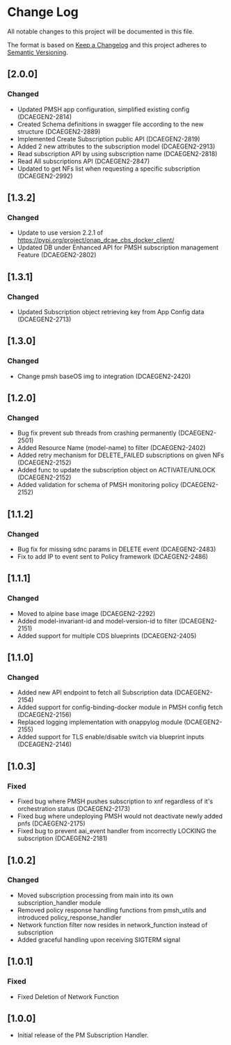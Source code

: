 # Change Log

All notable changes to this project will be documented in this file.

The format is based on [Keep a Changelog](http://keepachangelog.com/)
and this project adheres to [Semantic Versioning](http://semver.org/).

## [2.0.0]
### Changed
* Updated PMSH app configuration, simplified existing config (DCAEGEN2-2814)
* Created Schema definitions in swagger file according to the new structure (DCAEGEN2-2889)
* Implemented Create Subscription public API (DCAEGEN2-2819)
* Added 2 new attributes to the subscription model (DCAEGEN2-2913)
* Read subscription API by using subscription name (DCAEGEN2-2818)
* Read All subscriptions API  (DCAEGEN2-2847)
* Updated to get NFs list when requesting a specific subscription (DCAEGEN2-2992)

## [1.3.2]
### Changed
* Update to use version 2.2.1 of https://pypi.org/project/onap_dcae_cbs_docker_client/
* Updated DB under Enhanced API for PMSH subscription management Feature (DCAEGEN2-2802) 

## [1.3.1]
### Changed
* Updated Subscription object retrieving key from App Config data (DCAEGEN2-2713)

## [1.3.0]
### Changed
* Change pmsh baseOS img to integration (DCAEGEN2-2420)

## [1.2.0]
### Changed
* Bug fix prevent sub threads from crashing permanently (DCAEGEN2-2501)
* Added Resource Name (model-name) to filter (DCAEGEN2-2402)
* Added retry mechanism for DELETE_FAILED subscriptions on given NFs (DCAEGEN2-2152)
* Added func to update the subscription object on ACTIVATE/UNLOCK (DCAEGEN2-2152)
* Added validation for schema of PMSH monitoring policy (DCAEGEN2-2152)

## [1.1.2]
### Changed
* Bug fix for missing sdnc params in DELETE event (DCAEGEN2-2483)
* Fix to add IP to event sent to Policy framework (DCAEGEN2-2486)

## [1.1.1]
### Changed
* Moved to alpine base image (DCAEGEN2-2292)
* Added model-invariant-id and model-version-id to filter (DCAEGEN2-2151)
* Added support for multiple CDS blueprints (DCAEGEN2-2405) 

## [1.1.0]
### Changed
* Added new API endpoint to fetch all Subscription data (DCAEGEN2-2154)
* Added support for config-binding-docker module in PMSH config fetch (DCAEGEN2-2156)
* Replaced logging implementation with onappylog module (DCAEGEN2-2155)
* Added support for TLS enable/disable switch via blueprint inputs (DCEAGEN2-2146)

## [1.0.3]
### Fixed
* Fixed bug where PMSH pushes subscription to xnf regardless of it's orchestration status (DCAEGEN2-2173)
* Fixed bug where undeploying PMSH would not deactivate newly added pnfs (DCAEGEN2-2175)
* Fixed bug to prevent aai_event handler from incorrectly LOCKING the subscription (DCAEGEN2-2181)

## [1.0.2]
### Changed
* Moved subscription processing from main into its own subscription_handler module
* Removed policy response handling functions from pmsh_utils and introduced policy_response_handler
* Network function filter now resides in network_function instead of subscription
* Added graceful handling upon receiving SIGTERM signal

## [1.0.1]
### Fixed
* Fixed Deletion of Network Function 

## [1.0.0]

* Initial release of the PM Subscription Handler.
